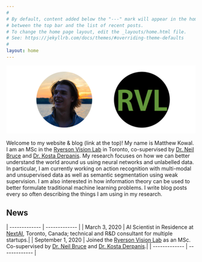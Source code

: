 ```yaml
---
#
# By default, content added below the "---" mark will appear in the home page
# between the top bar and the list of recent posts.
# To change the home page layout, edit the _layouts/home.html file.
# See: https://jekyllrb.com/docs/themes/#overriding-theme-defaults
#
layout: home
---
```


![Ryerson](images/profile_rvl.png)

Welcome to my website & blog (link at the top)! My name is Matthew Kowal. I am an MSc in the [Ryerson Vision Lab](https://ryersonvisionlab.github.io/) in Toronto, co-supervised by [Dr. Neil Bruce](https://cs.ryerson.ca/~bruce/) and [Dr. Kosta Derpanis](https://cs.ryerson.ca/~kosta/). My research focuses on how we can better understand the world around us using neural networks and unlabelled data. In particular, I am currently working on action recognition with multi-modal and unsupervised data as well as semantic segmentation using weak supervision. I am also interested in how information theory can be used to better formulate traditional machine learning problems. I write blog posts every so often describing the things I am using in my research.


## News

| ------------- | ------------- |
| March 3, 2020  | AI Scientist in Residence at [NextAI](https://www.nextcanada.com/next-ai/), Toronto, Canada; technical and R&D consultant for multiple startups.|
| September 1, 2020 | Joined the [Ryerson Vision Lab](https://ryersonvisionlab.github.io/) as an MSc. Co-supervised by [Dr. Neil Bruce](https://cs.ryerson.ca/~bruce/) and [Dr. Kosta Derpanis](https://cs.ryerson.ca/~kosta/).|
| ------------- | ------------- |
